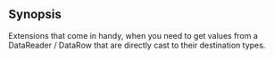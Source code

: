 ## Synopsis

Extensions that come in handy, when you need to get values from a DataReader / DataRow that are directly cast to their destination types.